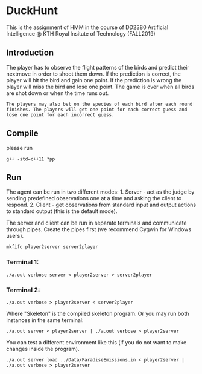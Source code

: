 # DuckHunt 

This is the assignment of HMM in the course of DD2380 Artificial Intelligence @ KTH Royal Insitute of Technology (FALL2019)

## Introduction
The player has to observe the flight patterns of the birds and predict their nextmove in order to shoot them down. If the prediction is correct, the player will hit the bird and gain one point. If the prediction is wrong the player will miss the bird and lose one point. The game is over when all birds are shot down or when the time runs out.

    The players may also bet on the species of each bird after each round finishes. The players will get one point for each correct guess and lose one point for each incorrect guess.
    

## Compile

 please run
 
```
g++ -std=c++11 *pp 
```

## Run

The agent can be run in two different modes:
    1. Server - act as the judge by sending predefined observations one at a time
   and asking the client to respond.
    2. Client - get observations from standard input and output actions to
standard output (this is the default mode).

The server and client can be run in separate terminals and communicate
through pipes. Create the pipes first (we recommend Cygwin for Windows users).

```
mkfifo player2server server2player
```

### Terminal 1:
```
./a.out verbose server < player2server > server2player
```
### Terminal 2:
```
./a.out verbose > player2server < server2player
```

Where "Skeleton" is the compiled skeleton program. Or you may run both instances in the same terminal:

```
./a.out server < player2server | ./a.out verbose > player2server
```

You can test a different environment like this (if you do not want to make changes inside the program).
```
./a.out server load ../Data/ParadiseEmissions.in < player2server | ./a.out verbose > player2server
```
